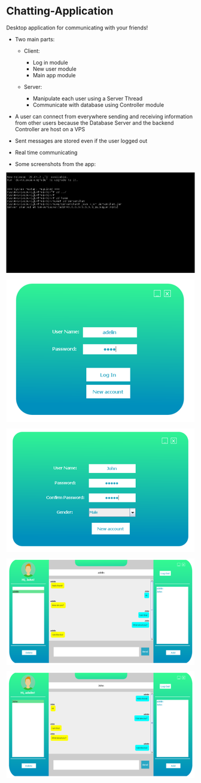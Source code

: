 # Chatting-Application

Desktop application for communicating with your friends!

- Two main parts:
    - Client:
        - Log in module
        - New user module
        - Main app module
            
    - Server:
        - Manipulate each user using a Server Thread
        - Communicate with database using Controller module

- A user can connect from everywhere sending and receiving information from other users because the Database Server and the backend Controller are host on a VPS

- Sent messages are stored even if the user logged out

- Real time communicating 

- Some screenshots from the app:

![1](img/1.PNG)

![2](img/3.PNG)

![3](img/4.PNG)

![4](img/5.PNG)

![5](img/6.PNG)
